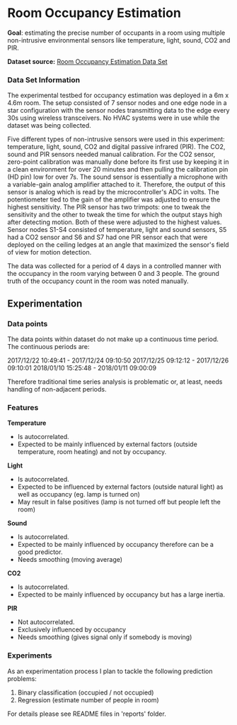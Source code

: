 # Room Occupancy Estimation

**Goal**: estimating the precise number of occupants in a room using multiple non-intrusive environmental sensors like temperature, light, sound, CO2 and PIR.

**Dataset source:**  [Room Occupancy Estimation Data Set](https://archive.ics.uci.edu/ml/datasets/Room+Occupancy+Estimation)


### Data Set Information

The experimental testbed for occupancy estimation was deployed in a 6m x 4.6m room. The setup consisted of 7 sensor nodes and one edge node in a star configuration with the sensor nodes transmitting data to the edge every 30s using wireless transceivers. No HVAC systems were in use while the dataset was being collected.

Five different types of non-intrusive sensors were used in this experiment: temperature, light, sound, CO2 and digital passive infrared (PIR). The CO2, sound and PIR sensors needed manual calibration. For the CO2 sensor, zero-point calibration was manually done before its first use by keeping it in a clean environment for over 20 minutes and then pulling the calibration pin (HD pin) low for over 7s. The sound sensor is essentially a microphone with a variable-gain analog amplifier attached to it. Therefore, the output of this sensor is analog which is read by the microcontroller's ADC in volts. The potentiometer tied to the gain of the amplifier was adjusted to ensure the highest sensitivity. The PIR sensor has two trimpots: one to tweak the sensitivity and the other to tweak the time for which the output stays high after detecting motion. Both of these were adjusted to the highest values. Sensor nodes S1-S4 consisted of temperature, light and sound sensors, S5 had a CO2 sensor and S6 and S7 had one PIR sensor each that were deployed on the ceiling ledges at an angle that maximized the sensor's field of view for motion detection.

The data was collected for a period of 4 days in a controlled manner with the occupancy in the room varying between 0 and 3 people. The ground truth of the occupancy count in the room was noted manually.


## Experimentation

### Data points

The data points within dataset do not make up a continuous time period. The continuous periods are:

2017/12/22 10:49:41 - 2017/12/24 09:10:50
2017/12/25 09:12:12 - 2017/12/26 09:10:01
2018/01/10 15:25:48 - 2018/01/11 09:00:09

Therefore traditional time series analysis is problematic or, at least, needs handling of non-adjacent periods.


### Features

**Temperature**

- Is autocorrelated.
- Expected to be mainly influenced by external factors (outside temperature, room heating) and not by occupancy.

**Light**

- Is autocorrelated.
- Expected to be influenced by external factors (outside natural light) as well as occupancy (eg. lamp is turned on)
- May result in false positives (lamp is not turned off but people left the room)

**Sound**

- Is autocorrelated.
- Expected to be mainly influenced by occupancy therefore can be a good predictor.
- Needs smoothing (moving average)

**CO2**

- Is autocorrelated.
- Expected to be mainly influenced by occupancy but has a large inertia.

**PIR**

- Not autocorrelated.
- Exclusively influenced by occupancy
- Needs smoothing (gives signal only if somebody is moving)


### Experiments

As an experimentation process I plan to tackle the following prediction problems:

1. Binary classification (occupied / not occupied)
1. Regression (estimate number of people in room)

For details please see README files in 'reports' folder.

